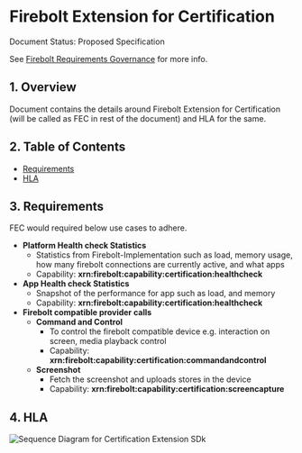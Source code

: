 # Firebolt Extension for Certification

Document Status: Proposed Specification 

See [Firebolt Requirements Governance](../../governance.md) for more info.

## 1. Overview
Document contains the  details around Firebolt Extension for Certification (will be called as FEC in rest of the document) and HLA for the same.


## 2. Table of Contents
- [Requirements](#requirements)
- [HLA](#hla)

## 3. Requirements
FEC would required below use cases to adhere.

  - <b>Platform Health check Statistics</b>
    - Statistics from Firebolt-Implementation such as load, memory usage, how many firebolt connections are currently active, and what apps
    - Capability: <b>xrn:firebolt:capability:certification:healthcheck</b>
  - <b>App Health check Statistics</b>
    - Snapshot of the performance for app such as load, and memory
    - Capability: <b>xrn:firebolt:capability:certification:healthcheck</b>
  - <b>Firebolt compatible provider calls</b>
    - <b>Command and Control</b>
      - To control the firebolt compatible device e.g. interaction on screen, media playback control
      - Capability: <b>xrn:firebolt:capability:certification:commandandcontrol</b>
    - <b>Screenshot</b>
      - Fetch the screenshot and uploads stores in the device
      - Capability: <b>xrn:firebolt:capability:certification:screencapture</b>

## 4. HLA

![Sequence Diagram for Certification Extension SDk](CertificationExtensionSDK.png)